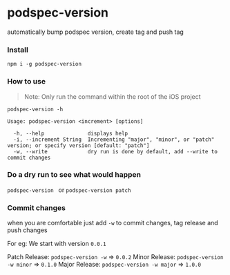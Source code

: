 # podspec-version
automatically bump podspec version, create tag and push tag

### Install

`npm i -g podspec-version`



### How to use

> Note: Only run the command within the root of the iOS project

`podspec-version -h`

```
Usage: podspec-version <increment> [options]

  -h, --help              displays help
  -i, --increment String  Incrementing "major", "minor", or "patch" version; or specify version [default: "patch"]
  -w, --write             dry run is done by default, add --write to commit changes
```

### Do a dry run to see what would happen

`podspec-version ` or `podspec-version patch`

### Commit changes

when you are comfortable just add `-w` to commit changes, tag release and push changes

For eg: We start with version `0.0.1`

Patch Release: `podspec-version -w` => `0.0.2`
Minor Release: `podspec-version -w minor` => `0.1.0`
Major Release: `podspec-version -w major` => `1.0.0`
